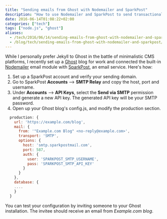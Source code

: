 ```yaml
---
title: "Sending emails from Ghost with Nodemailer and SparkPost"
description: "How to use Nodemailer and SparkPost to send transactional emails from the Ghost blogging platform"
date: 2016-06-14T01:08:22+02:00
categories: ["tech"]
tags: ["node.js", "ghost"]
aliases:
  - /tech/2016/06/14/sending-emails-from-ghost-with-nodemailer-and-sparkpost/
  - /blog/tech/sending-emails-from-ghost-with-nodemailer-and-sparkpost/
---
```


While I personally prefer Jekyll to Ghost in the battle of minimalistic CMS platforms, I recently set up a [Ghost](https://ghost.org/) blog for work and connected the built-in [Nodemailer](https://github.com/nodemailer/nodemailer) email module with [SparkPost](https://www.sparkpost.com), an email service. Here's how:

1. Set up a SparkPost account and verify your sending domain.
2. Go to SparkPost **Accounts** --> **SMTP Relay** and copy the host, port and username.
3. Under **Accounts** --> **API Keys**, select the **Send via SMTP** permission and generate a new API key. The generated API key will be your SMTP password.
4. Open up your Ghost blog's config.js, and modify the production section.

```javascript
  production: {
    url: 'https://example.com/blog',
    mail: {
      from: '"Example.com Blog" <no-reply@example.com>',
      transport: 'SMTP',
      options: {
        host: 'smtp.sparkpostmail.com',
        port: 587,
        auth: {
          user: 'SPARKPOST_SMTP_USERNAME',
          pass: 'SPARKPOST_SMTP_API_KEY'
        }
      }
    },
    database: {
    ....
    }
  }
```

You can test your configuration by inviting someone to your Ghost installation. The invitee should receive an email from *Example.com blog*.
